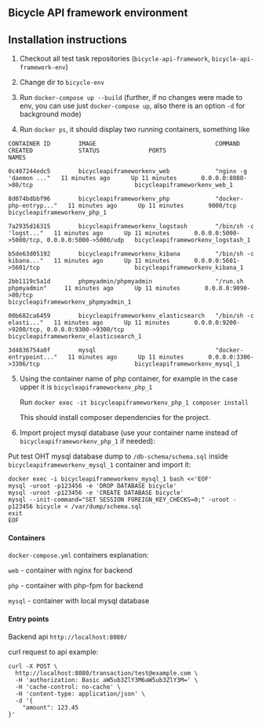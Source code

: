 ## Bicycle API framework environment

## Installation instructions

1. Checkout all test task repositories (`bicycle-api-framework`, `bicycle-api-framework-env`)

2. Change dir to `bicycle-env`

3. Run `docker-compose up --build` (further, if no changes were made to env, you can use just `docker-compose up`, also there is an option `-d` for background mode)

4. Run `docker ps`, it  should display two running containers, something like

```
CONTAINER ID        IMAGE                                  COMMAND                  CREATED             STATUS              PORTS                                            NAMES

0c407244edc5        bicycleapiframeworkenv_web             "nginx -g 'daemon ..."   11 minutes ago      Up 11 minutes       0.0.0.0:8080->80/tcp                             bicycleapiframeworkenv_web_1

8d074bdbbf96        bicycleapiframeworkenv_php             "docker-php-entryp..."   11 minutes ago      Up 11 minutes       9000/tcp                                         bicycleapiframeworkenv_php_1

7a2935d16315        bicycleapiframeworkenv_logstash        "/bin/sh -c 'logst..."   11 minutes ago      Up 11 minutes       0.0.0.0:5000->5000/tcp, 0.0.0.0:5000->5000/udp   bicycleapiframeworkenv_logstash_1

b5de63d05192        bicycleapiframeworkenv_kibana          "/bin/sh -c kibana..."   11 minutes ago      Up 11 minutes       0.0.0.0:5601->5601/tcp                           bicycleapiframeworkenv_kibana_1

2bb1119c5a1d        phpmyadmin/phpmyadmin                  "/run.sh phpmyadmin"     11 minutes ago      Up 11 minutes       0.0.0.0:9090->80/tcp                             bicycleapiframeworkenv_phpmyadmin_1

00b682ca6459        bicycleapiframeworkenv_elasticsearch   "/bin/sh -c elasti..."   11 minutes ago      Up 11 minutes       0.0.0.0:9200->9200/tcp, 0.0.0.0:9300->9300/tcp   bicycleapiframeworkenv_elasticsearch_1

3d4836754a0f        mysql                                  "docker-entrypoint..."   11 minutes ago      Up 11 minutes       0.0.0.0:3306->3306/tcp                           bicycleapiframeworkenv_mysql_1
```

5. Using the container name of php container, for example in the case upper it is `bicycleapiframeworkenv_php_1`

    Run `docker exec -it bicycleapiframeworkenv_php_1 composer install`

    This should install composer dependencies for the project.

6. Import project mysql database (use your container name instead of `bicycleapiframeworkenv_php_1` if needed):

Put test OHT mysql database dump to `/db-schema/schema.sql` inside `bicycleapiframeworkenv_mysql_1` container and import it:

```
docker exec -i bicycleapiframeworkenv_mysql_1 bash <<'EOF'
mysql -uroot -p123456 -e 'DROP DATABASE bicycle'
mysql -uroot -p123456 -e 'CREATE DATABASE bicycle'
mysql --init-command="SET SESSION FOREIGN_KEY_CHECKS=0;" -uroot -p123456 bicycle < /var/dump/schema.sql
exit
EOF
```

#### Containers

`docker-compose.yml` containers explanation:

`web` - container with nginx for backend

`php` - container with php-fpm for backend

`mysql` - container with local mysql database

#### Entry points

Backend api `http://localhost:8080/`

curl request to api example:

```
curl -X POST \
  http://localhost:8080/transaction/test@example.com \
  -H 'authorization: Basic aW5ub3ZlY3M6aW5ub3ZlY3M=' \
  -H 'cache-control: no-cache' \
  -H 'content-type: application/json' \
  -d '{
	"amount": 123.45
}'
```